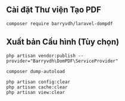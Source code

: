 ## Cài đặt Thư viện Tạo PDF
```
composer require barryvdh/laravel-dompdf
```


##  Xuất bản Cấu hình (Tùy chọn)
```
php artisan vendor:publish --provider="Barryvdh\DomPDF\ServiceProvider"
```

```
composer dump-autoload

php artisan config:clear
php artisan cache:clear
php artisan view:clear
```

